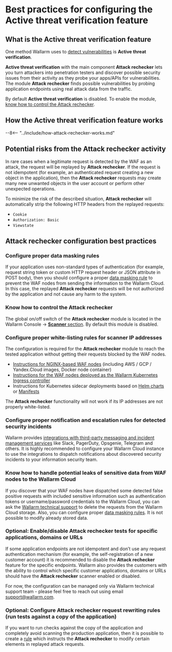 [whitelist-scanner-addresses]: #configure-proper-white-listing-rules-for-scanner-ip-addresses

# Best practices for configuring the Active threat verification feature

## What is the Active threat verification feature

One method Wallarm uses to [detect vulnerabilities](../about-wallarm-waf/detecting-vulnerabilities.md) is **Active threat verification**.

**Active threat verification** with the main component **Attack rechecker** lets you turn attackers into penetration testers and discover possible security issues from their activity as they probe your apps/APIs for vulnerabilities. The module **Attack rechecker** finds possible vulnerabilities by probing application endpoints using real attack data from the traffic.

By default **Active threat verification** is disabled. To enable the module, [know how to control the Attack rechecker](#know-how-to-control-the-attack-rechecker).

## How the Active threat verification feature works

--8<-- "../include/how-attack-rechecker-works.md"

## Potential risks from the Attack rechecker activity

In rare cases when a legitimate request is detected by the WAF as an attack, the request will be replayed by **Attack rechecker**. If the request is not idempotent (for example, an authenticated request creating a new object in the application), then the **Attack rechecker** requests may create many new unwanted objects in the user account or perform other unexpected operations.

To minimize the risk of the described situation, **Attack rechecker** will automatically strip the following HTTP headers from the replayed requests:

* `Cookie`
* `Authorization: Basic`
* `Viewstate`

## Attack rechecker configuration best practices

### Configure proper data masking rules

If your application uses non-standard types of authentication (for example, request string token or custom HTTP request header or JSON attribute in POST body), then you should configure a proper [data masking rule](../user-guides/rules/sensitive-data-rule.md) to prevent the WAF nodes from sending the information to the Wallarm Cloud. In this case, the replayed **Attack rechecker** requests will be not authorized by the application and not cause any harm to the system.

### Know how to control the Attack rechecker

The global on/off switch of the **Attack rechecker** module is located in the Wallarm Console → [**Scanner** section](../user-guides/scanner/configure-scanner-modules.md). By default this module is disabled.

### Configure proper white-listing rules for scanner IP addresses

The configuration is required for the **Attack rechecker** module to reach the tested application without getting their requests blocked by the WAF nodes.

* [Instructions for NGINX-based WAF nodes](../admin-en/scanner-ips-whitelisting.md) (including AWS / GCP / Yandex.Cloud images, Docker node container)
* [Instructions for the WAF nodes deployed as the Wallarm Kubernetes Ingress controller](../admin-en/configuration-guides/wallarm-ingress-controller/best-practices/whitelist-wallarm-ip-addresses.md)
* Instructions for Kubernetes sidecar deployments based on [Helm charts](../admin-en/installation-guides/kubernetes/wallarm-sidecar-container-helm.md) or [Manifests](../admin-en/installation-guides/kubernetes/wallarm-sidecar-container-manifest.md)

The **Attack rechecker** functionality will not work if its IP addresses are not properly white-listed.

### Configure proper notification and escalation rules for detected security incidents

Wallarm provides [integrations with third-party messaging and incident management services](../user-guides/settings/integrations/integrations-intro.md) like Slack, PagerDuty, Opsgenie, Telegram and others. It is highly recommended to configure your Wallarm Cloud instance to use the integrations to dispatch notifications about discovered security incidents to your information security team.

### Know how to handle potential leaks of sensitive data from WAF nodes to the Wallarm Cloud

If you discover that your WAF nodes have dispatched some detected false positive requests with included sensitive information such as authentication tokens or username/password credentials to the Wallarm Cloud, you can ask the [Wallarm technical support](mailto:support@wallarm.com) to delete the requests from the Wallarm Cloud storage. Also, you can configure proper [data masking rules](../user-guides/rules/sensitive-data-rule.md). It is not possible to modify already stored data.

### Optional: Enable/disable Attack rechecker tests for specific applications, domains or URLs

If some application endpoints are not idempotent and don’t use any request authentication mechanism (for example, the self-registration of a new customer account) it is recommended to disable the **Attack rechecker** feature for the specific endpoints. Wallarm also provides the customers with the ability to control which specific customer applications, domains or URLs should have the **Attack rechecker** scanner enabled or disabled. 

For now, the configuration can be managed only via Wallarm technical support team - please feel free to reach out using email [support@wallarm.com](mailto:support@wallarm.com).

### Optional: Configure Attack rechecker request rewriting rules (run tests against a copy of the application)

If you want to run checks against the copy of the application and completely avoid scanning the production application, then it is possible to create a [rule](../user-guides/rules/change-request-for-active-verification.md) which instructs the **Attack rechecker** to modify certain elements in replayed attack requests.
